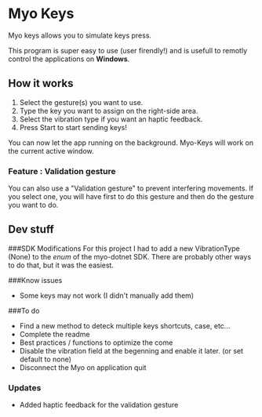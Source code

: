 Myo Keys
=====================

Myo keys allows you to simulate keys press.

This program is super easy to use (user firendly!) and is usefull to remotly control the applications on **Windows**.

## How it works

1. Select the gesture(s) you want to use.
2. Type the key you want to assign on the right-side area.
3. Select the vibration type if you want an haptic feedback.
4. Press Start to start sending keys!

You can now let the app running on the background. Myo-Keys will work on the current active window. 

### Feature : Validation gesture

You can also use a "Validation gesture" to prevent interfering movements. If you select one, you will have first to do this gesture and then do the gesture you want to do.


## Dev stuff

###SDK Modifications 
For this project I had to add a new VibrationType (None) to the *enum* of the myo-dotnet SDK. There are probably other ways to do that, but it was the easiest. 

###Know issues
* Some keys may not work (I didn't manually add them)

###To do
* Find a new method to deteck multiple keys shortcuts, case, etc...
* Complete the readme
* Best practices / functions to optimize the come
* Disable the vibration field at the begenning and enable it later. (or set default to none)
* Disconnect the Myo on application quit

### Updates
* Added haptic feedback for the validation gesture